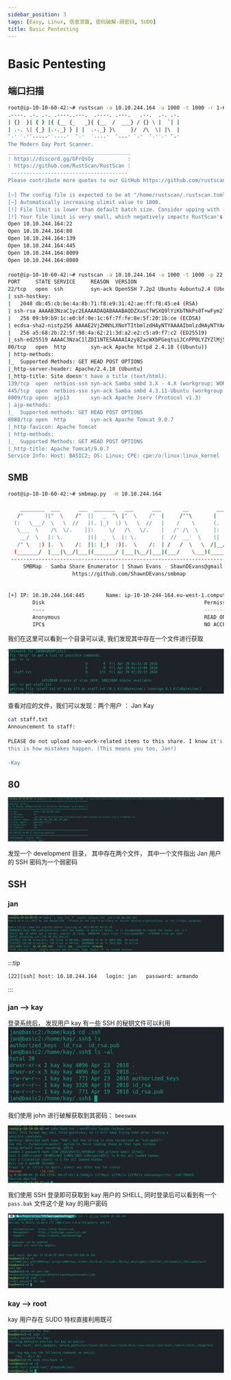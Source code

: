 ```yaml
---
sidebar_position: 3
tags: [Easy, Linux, 信息泄露, 密码破解-弱密码, SUDO]
title: Basic Pentesting
---
```

# Basic Pentesting
## 端口扫描
```bash
root@ip-10-10-60-42:~# rustscan -a 10.10.244.164 -u 1000 -t 1000 -r 1-65535 -- -sT 
.----. .-. .-. .----..---.  .----. .---.   .--.  .-. .-.
| {}  }| { } |{ {__ {_   _}{ {__  /  ___} / {} \ |  `| |
| .-. \| {_} |.-._} } | |  .-._} }\     }/  /\  \| |\  |
`-' `-'`-----'`----'  `-'  `----'  `---' `-'  `-'`-' `-'
The Modern Day Port Scanner.
________________________________________
: https://discord.gg/GFrQsGy           :
: https://github.com/RustScan/RustScan :
 --------------------------------------
Please contribute more quotes to our GitHub https://github.com/rustscan/rustscan

[~] The config file is expected to be at "/home/rustscan/.rustscan.toml"
[~] Automatically increasing ulimit value to 1000.
[!] File limit is lower than default batch size. Consider upping with --ulimit. May cause harm to sensitive servers
[!] Your file limit is very small, which negatively impacts RustScan's speed. Use the Docker image, or up the Ulimit with '--ulimit 5000'. 
Open 10.10.244.164:22
Open 10.10.244.164:80
Open 10.10.244.164:139
Open 10.10.244.164:445
Open 10.10.244.164:8009
Open 10.10.244.164:8080

root@ip-10-10-60-42:~# rustscan -a 10.10.244.164 -u 1000 -t 1000 -p 22,80,139,445,8009,8080 -- -sTCV
PORT     STATE SERVICE     REASON  VERSION
22/tcp   open  ssh         syn-ack OpenSSH 7.2p2 Ubuntu 4ubuntu2.4 (Ubuntu Linux; protocol 2.0)
| ssh-hostkey: 
|   2048 db:45:cb:be:4a:8b:71:f8:e9:31:42:ae:ff:f8:45:e4 (RSA)
| ssh-rsa AAAAB3NzaC1yc2EAAAADAQABAAABAQDZXasCfWSXQ9lYiKbTNkPs0T+wFym2lZy229LllhY6iDLrjm7LIkhCcrlgnJQtLxl5NPhlHNVmwhlkcPPiAHwluhMVE5xKihQj3i+Ucx2IwiFvfmCz4AKsWlR6N8IZe55Ltw0lcH9ykuKZddg81X85EVsNbMacJNjjyxAtwQmJt1F5kB1B2ixgjLLOyNWafC5g1h6XbEgB2wiSRJ5UA8rOZaF28YcDVo0MQhsKpQG/5oPmQUsIeJTUA/XkoWCjvXZqHwv8XInQLQu3VXKgv735G+CJaKzplh7FZyXju8ViDSAY8gdhqpJommYxzqu9s1M31cmFg2fT5V1z9s4DP/vd
|   256 09:b9:b9:1c:e0:bf:0e:1c:6f:7f:fe:8e:5f:20:1b:ce (ECDSA)
| ecdsa-sha2-nistp256 AAAAE2VjZHNhLXNoYTItbmlzdHAyNTYAAAAIbmlzdHAyNTYAAABBBP0SXJpgwPf/e9AT9ri/dlAnkob4PqzMjl2Q9lZIVIXeEFJ9sfRkC+tgSjk9PwK0DUO3JU27pmtAkDL4Mtv9eZw=
|   256 a5:68:2b:22:5f:98:4a:62:21:3d:a2:e2:c5:a9:f7:c2 (ED25519)
|_ssh-ed25519 AAAAC3NzaC1lZDI1NTE5AAAAIAzy8ZacWXbPGeqtuiJCnPP0LYZYZlMj5D1ZY9ldg1wU
80/tcp   open  http        syn-ack Apache httpd 2.4.18 ((Ubuntu))
| http-methods: 
|_  Supported Methods: GET HEAD POST OPTIONS
|_http-server-header: Apache/2.4.18 (Ubuntu)
|_http-title: Site doesn't have a title (text/html).
139/tcp  open  netbios-ssn syn-ack Samba smbd 3.X - 4.X (workgroup: WORKGROUP)
445/tcp  open  netbios-ssn syn-ack Samba smbd 4.3.11-Ubuntu (workgroup: WORKGROUP)
8009/tcp open  ajp13       syn-ack Apache Jserv (Protocol v1.3)
| ajp-methods: 
|_  Supported methods: GET HEAD POST OPTIONS
8080/tcp open  http        syn-ack Apache Tomcat 9.0.7
|_http-favicon: Apache Tomcat
| http-methods: 
|_  Supported Methods: GET HEAD POST OPTIONS
|_http-title: Apache Tomcat/9.0.7
Service Info: Host: BASIC2; OS: Linux; CPE: cpe:/o:linux:linux_kernel
```
## SMB 
```bash
root@ip-10-10-60-42:~# smbmap.py  -H 10.10.244.164

    ________  ___      ___  _______   ___      ___       __         _______
   /"       )|"  \    /"  ||   _  "\ |"  \    /"  |     /""\       |   __ "\
  (:   \___/  \   \  //   |(. |_)  :) \   \  //   |    /    \      (. |__) :)
   \___  \    /\  \/.    ||:     \/   /\   \/.    |   /' /\  \     |:  ____/
    __/  \   |: \.        |(|  _  \  |: \.        |  //  __'  \    (|  /
   /" \   :) |.  \    /:  ||: |_)  :)|.  \    /:  | /   /  \   \  /|__/ \
  (_______/  |___|\__/|___|(_______/ |___|\__/|___|(___/    \___)(_______)
 -----------------------------------------------------------------------------
     SMBMap - Samba Share Enumerator | Shawn Evans - ShawnDEvans@gmail.com   
                     https://github.com/ShawnDEvans/smbmap

                                                                                                    
[+] IP: 10.10.244.164:445       Name: ip-10-10-244-164.eu-west-1.compute.internal       Status: Guest session   
        Disk                                                    Permissions     Comment
        ----                                                    -----------     -------
        Anonymous                                               READ ONLY
        IPC$                                                    NO ACCESS       IPC Service (Samba Server 4.3.11-Ubuntu)
```

我们在这里可以看到一个目录可以读, 我们发现其中存在一个文件进行获取

![20240525122541](https://raw.githubusercontent.com/Guardian-JTZ/Image/main/img/20240525122541.png)

查看对应的文件，我们可以发现：两个用户 ： Jan    Kay
```bash
cat staff.txt                                                                                                      ✔  28s  
Announcement to staff:

PLEASE do not upload non-work-related items to this share. I know it's all in fun, but
this is how mistakes happen. (This means you too, Jan!)

-Kay
```

## 80
![20240525122750](https://raw.githubusercontent.com/Guardian-JTZ/Image/main/img/20240525122750.png)

发现一个 development 目录， 其中存在两个文件， 其中一个文件指出 Jan 用户的 SSH  密码为一个弱密码

## SSH
### jan
![](https://raw.githubusercontent.com/Guardian-JTZ/Image/main/img/20240525-123002.png)

:::tip
```bash
[22][ssh] host: 10.10.244.164   login: jan   password: armando
```
:::

### jan --> kay
登录系统后， 发现用户 kay 有一些 SSH 的秘钥文件可以利用
![20240525123055](https://raw.githubusercontent.com/Guardian-JTZ/Image/main/img/20240525123055.png)

我们使用 john 进行破解获取到其密码： `beeswax`

![20240525123157](https://raw.githubusercontent.com/Guardian-JTZ/Image/main/img/20240525123157.png)

我们使用 SSH  登录即可获取到 kay 用户的 SHELL, 同时登录后可以看到有一个 `pass.bak` 文件这个是 kay 的用户密码

![20240525123222](https://raw.githubusercontent.com/Guardian-JTZ/Image/main/img/20240525123222.png)

### kay --> root
kay 用户存在 SUDO 特权直接利用既可

![20240525123309](https://raw.githubusercontent.com/Guardian-JTZ/Image/main/img/20240525123309.png)
